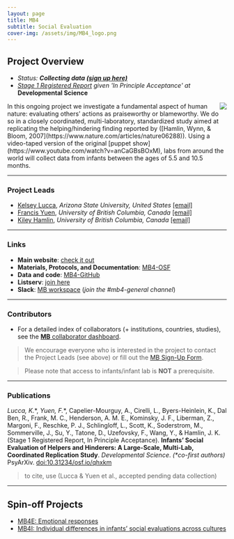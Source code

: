 ```yaml
---
layout: page
title: MB4
subtitle: Social Evaluation
cover-img: /assets/img/MB4_logo.png
---
```



## Project Overview

* *Status: **Collecting data <a href="https://docs.google.com/forms/d/e/1FAIpQLScUicLDQnkKpFa1UdKL8wrPY-qdq3PfY6NbrlkLXHhK_WK2yg/viewform" target="_blank">(sign up here)</a>***
* *<a href="https://doi.org/10.31234/osf.io/qhxkm" target="_blank">Stage 1 Registered Report</a> given 'In Principle Acceptance' at* **Developmental Science**


<img style="float: right;" src="/assets/img/mb4_site_300px.png">
In this ongoing project we investigate a fundamental aspect of human nature: evaluating others’ actions as praiseworthy or blameworthy. We do so in a closely coordinated, multi-laboratory, standardized study aimed at replicating the helping/hindering finding reported by ([Hamlin, Wynn, & Bloom, 2007](https://www.nature.com/articles/nature06288)). Using a video-taped version of the original [puppet show](https://www.youtube.com/watch?v=anCaGBsBOxM), labs from around the world will collect data from infants between the ages of 5.5 and 10.5 months.


***
### Project Leads
* [Kelsey Lucca](https://isearch.asu.edu/profile/3521043), *Arizona State University, United States* [[email]](mailto:kelsey.lucca@asu.edu)
* [Francis Yuen](https://cic.psych.ubc.ca/), *University of British Columbia, Canada* [[email]](mailto:francis.yuen@psych.ubc.ca)
* [Kiley Hamlin](https://psych.ubc.ca/profile/kiley-hamlin/), *University of British Columbia, Canada* [[email]](mailto:kiley.hamlin@psych.ubc.ca)


***
### Links
* **Main website**: [check it out](https://sites.google.com/view/manybabies4/home)
* **Materials, Protocols, and Documentation**: [MB4-OSF](https://osf.io/xe2pj/)
* **Data and code**: [MB4-GitHub](https://github.com/manybabies/mb4-analysis)
* **Listserv**: [join here](https://groups.google.com/a/manybabies.org/g/mb4-list)
* **Slack**: [MB workspace](https://join.slack.com/t/manybabies/shared_invite/zt-1frvx4ulh-b7ge7X6DY8Yl4HgBW1xBXQ) (*join the #mb4-general channel*)


***
### Contributors
* For a detailed index of collaborators (+ institutions, countries, studies), see the [**MB** collaborator dashboard](https://manybabies.shinyapps.io/shiny_mb_map/).

> We encourage everyone who is interested in the project to contact the Project Leads (see above) or fill out the [MB Sign-Up Form]({{site.baseurl}}/get_involved/).

> Please note that access to infants/infant lab is **NOT** a prerequisite.


***
### Publications
*Lucca, K.*\*, *Yuen, F.*\*, Capelier-Mourguy, A., Cirelli, L., Byers-Heinlein, K., Dal Ben, R., Frank, M. C., Henderson, A. M. E., Kominsky, J. F., Liberman, Z., Margoni, F., Reschke, P. J., Schlingloff, L., Scott, K., Soderstrom, M., Sommerville, J., Su, Y., Tatone, D., Uzefovsky, F., Wang, Y., & Hamlin, J. K. (Stage 1 Registered Report, In Principle Acceptance). **Infants’ Social Evaluation of Helpers and Hinderers: A Large-Scale, Multi-Lab, Coordinated Replication Study**. *Developmental Science*. <i>(\*co-first authors)</i> PsyArXiv. [doi:10.31234/osf.io/qhxkm](https://doi.org/10.31234/osf.io/qhxkm)

> to cite, use (Lucca & Yuen et al., accepted pending data collection)


***
## Spin-off Projects
* [MB4E: Emotional responses]({{site.baseurl}}/MB4E/)
* [MB4I: Individual differences in infants’ social evaluations across cultures]({{site.baseurl}}/MB4I/)